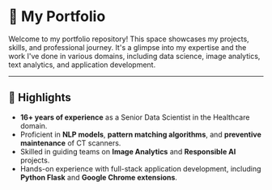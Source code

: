 # 💼 My Portfolio

Welcome to my portfolio repository! This space showcases my projects, skills, and professional journey. It's a glimpse into my expertise and the work I've done in various domains, including data science, image analytics, text analytics, and application development.

---

## 🌟 Highlights

- **16+ years of experience** as a Senior Data Scientist in the Healthcare domain.
- Proficient in **NLP models**, **pattern matching algorithms**, and **preventive maintenance** of CT scanners.
- Skilled in guiding teams on **Image Analytics** and **Responsible AI** projects.
- Hands-on experience with full-stack application development, including **Python Flask** and **Google Chrome extensions**.
